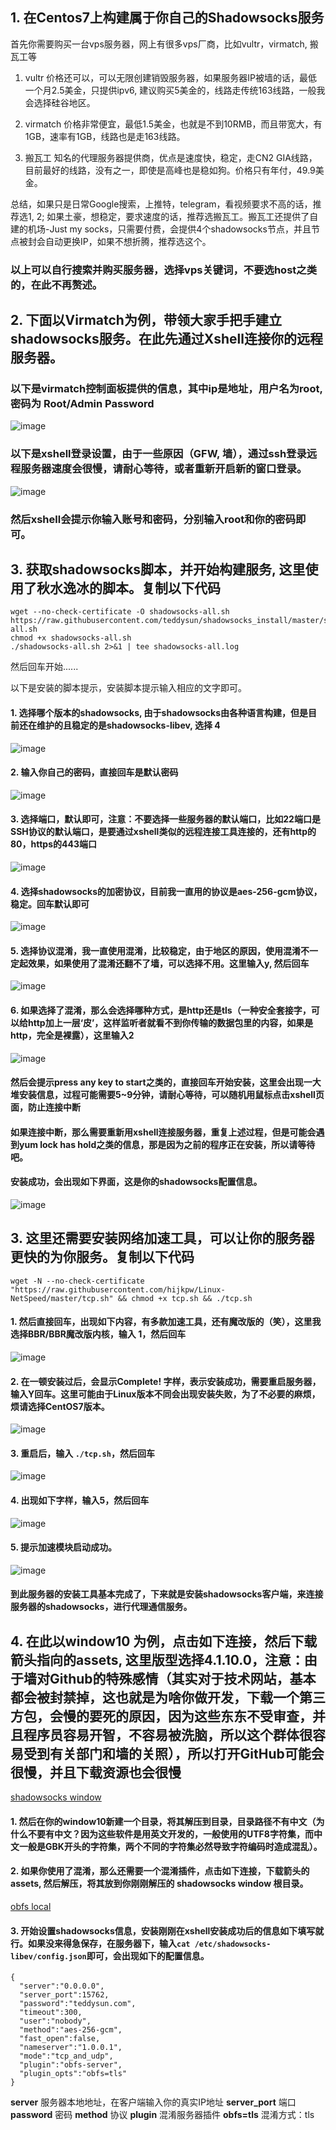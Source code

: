 ## 1. 在Centos7上构建属于你自己的Shadowsocks服务
首先你需要购买一台vps服务器，网上有很多vps厂商，比如vultr，virmatch, 搬瓦工等
1. vultr
  价格还可以，可以无限创建销毁服务器，如果服务器IP被墙的话，最低一个月2.5美金，只提供ipv6, 建议购买5美金的，线路走传统163线路，一般我会选择硅谷地区。
  
2. virmatch
  价格非常便宜，最低1.5美金，也就是不到10RMB，而且带宽大，有1GB，速率有1GB，线路也是走163线路。

3. 搬瓦工
  知名的代理服务器提供商，优点是速度快，稳定，走CN2 GIA线路，目前最好的线路，没有之一，即使是高峰也是稳如狗。价格只有年付，49.9美金。
  
  总结，如果只是日常Google搜索，上推特，telegram，看视频要求不高的话，推荐选1, 2; 如果土豪，想稳定，要求速度的话，推荐选搬瓦工。搬瓦工还提供了自建的机场-Just my socks，只需要付费，会提供4个shadowsocks节点，并且节点被封会自动更换IP，如果不想折腾，推荐选这个。
 
 ### 以上可以自行搜索并购买服务器，选择vps关键词，不要选host之类的，在此不再赘述。
 
 ## 2. 下面以Virmatch为例，带领大家手把手建立shadowsocks服务。在此先通过Xshell连接你的远程服务器。
  ### 以下是virmatch控制面板提供的信息，其中ip是地址，用户名为root, 密码为 Root/Admin Password
  ![image](https://github.com/LJJ1994/shadowsocks_service/raw/master/images/test04.png)
  
  ### 以下是xshell登录设置，由于一些原因（GFW, 墙），通过ssh登录远程服务器速度会很慢，请耐心等待，或者重新开启新的窗口登录。
  ![image](https://github.com/LJJ1994/shadowsocks_service/raw/master/images/test03.png)
  
  ### 然后xshell会提示你输入账号和密码，分别输入root和你的密码即可。
  
 ## 3. 获取shadowsocks脚本，并开始构建服务, 这里使用了秋水逸冰的脚本。复制以下代码
   ```
   wget --no-check-certificate -O shadowsocks-all.sh https://raw.githubusercontent.com/teddysun/shadowsocks_install/master/shadowsocks-all.sh
   chmod +x shadowsocks-all.sh
   ./shadowsocks-all.sh 2>&1 | tee shadowsocks-all.log
   ```
   然后回车开始......
  
  以下是安装的脚本提示，安装脚本提示输入相应的文字即可。
  
  #### 1. 选择哪个版本的shadowsocks, 由于shadowsocks由各种语言构建，但是目前还在维护的且稳定的是shadowsocks-libev, 选择 4
   ![image](https://github.com/LJJ1994/shadowsocks_service/raw/master/images/test05.png)
  
  #### 2. 输入你自己的密码，直接回车是默认密码
   ![image](https://github.com/LJJ1994/shadowsocks_service/raw/master/images/test06.png)
    
  #### 3. 选择端口，默认即可，注意：不要选择一些服务器的默认端口，比如22端口是SSH协议的默认端口，是要通过xshell类似的远程连接工具连接的，还有http的80，https的443端口
   ![image](https://github.com/LJJ1994/shadowsocks_service/raw/master/images/test07.png)
    
  #### 4. 选择shadowsocks的加密协议，目前我一直用的协议是aes-256-gcm协议，稳定。回车默认即可
   ![image](https://github.com/LJJ1994/shadowsocks_service/raw/master/images/test08.png)
    
  #### 5. 选择协议混淆，我一直使用混淆，比较稳定，由于地区的原因，使用混淆不一定起效果，如果使用了混淆还翻不了墙，可以选择不用。这里输入y, 然后回车
   ![image](https://github.com/LJJ1994/shadowsocks_service/raw/master/images/test09.png)
    
  #### 6. 如果选择了混淆，那么会选择哪种方式，是http还是tls（一种安全套接字，可以给http加上一层‘皮’，这样监听者就看不到你传输的数据包里的内容，如果是http，完全是裸露），这里输入2
   ![image](https://github.com/LJJ1994/shadowsocks_service/raw/master/images/test10.png)
    
  #### 然后会提示press any key to start之类的，直接回车开始安装，这里会出现一大堆安装信息，过程可能需要5~9分钟，请耐心等待，可以随机用鼠标点击xshell页面，防止连接中断
  #### 如果连接中断，那么需要重新用xshell连接服务器，重复上述过程，但是可能会遇到yum lock has hold之类的信息，那是因为之前的程序正在安装，所以请等待吧。
  
  
  #### 安装成功，会出现如下界面，这是你的shadowsocks配置信息。
   ![image](https://github.com/LJJ1994/shadowsocks_service/raw/master/images/success.jpg)
   
   
## 3. 这里还需要安装网络加速工具，可以让你的服务器更快的为你服务。复制以下代码
  ```
  wget -N --no-check-certificate "https://raw.githubusercontent.com/hijkpw/Linux-NetSpeed/master/tcp.sh" && chmod +x tcp.sh && ./tcp.sh
  ```
  #### 1. 然后直接回车，出现如下内容，有多款加速工具，还有魔改版的（笑），这里我选择BBR/BBR魔改版内核，输入 1，然后回车
  ![image](https://github.com/LJJ1994/shadowsocks_service/raw/master/images/test12.png)
  
  #### 2. 在一顿安装过后，会显示Complete! 字样，表示安装成功，需要重启服务器，输入Y回车。这里可能由于Linux版本不同会出现安装失败，为了不必要的麻烦，烦请选择CentOS7版本。
  ![image](https://github.com/LJJ1994/shadowsocks_service/raw/master/images/test13.png)
  
  #### 3. 重启后，输入 ```./tcp.sh```，然后回车
  ![image](https://github.com/LJJ1994/shadowsocks_service/raw/master/images/test15.png)
  
  
  #### 4. 出现如下字样，输入5，然后回车
  ![image](https://github.com/LJJ1994/shadowsocks_service/raw/master/images/test16.png)
  
  #### 5. 提示加速模块启动成功。
  ![image](https://github.com/LJJ1994/shadowsocks_service/raw/master/images/test17.png)
  
  #### 到此服务器的安装工具基本完成了，下来就是安装shadowsocks客户端，来连接服务器的shadowsocks，进行代理通信服务。
  
  
## 4. 在此以window10 为例，点击如下连接，然后下载箭头指向的assets, 这里版型选择4.1.10.0，注意：由于墙对Github的特殊感情（其实对于技术网站，基本都会被封禁掉，这也就是为啥你做开发，下载一个第三方包，会慢的要死的原因，因为这些东东不受审查，并且程序员容易开智，不容易被洗脑，所以这个群体很容易受到有关部门和墙的关照），所以打开GitHub可能会很慢，并且下载资源也会很慢
  <a href="https://github.com/shadowsocks/shadowsocks-windows/releases" target="_blank">shadowsocks window</a>
  
  #### 1. 然后在你的window10新建一个目录，将其解压到目录，目录路径不有中文（为什么不要有中文？因为这些软件是用英文开发的，一般使用的UTF8字符集，而中文一般是GBK开头的字符集，两个不同的字符集必然导致字符编码时造成混乱）。
  
  #### 2. 如果你使用了混淆，那么还需要一个混淆插件，点击如下连接，下载箭头的assets, 然后解压，将其放到你刚刚解压的 shadowsocks window 根目录。
  <a href="https://github.com/shadowsocks/simple-obfs/releases" target="_blank">obfs local</a>
  
  #### 3. 开始设置shadowsocks信息，安装刚刚在xshell安装成功后的信息如下填写就行。如果没来得急保存，在服务器下，输入``` cat /etc/shadowsocks-libev/config.json ```即可，会出现如下的配置信息。
  ```
  {
    "server":"0.0.0.0",
    "server_port":15762,
    "password":"teddysun.com",
    "timeout":300,
    "user":"nobody",
    "method":"aes-256-gcm",
    "fast_open":false,
    "nameserver":"1.0.0.1",
    "mode":"tcp_and_udp",
    "plugin":"obfs-server",
    "plugin_opts":"obfs=tls"
}
  ```
  **server** 服务器本地地址，在客户端输入你的真实IP地址
  **server_port** 端口
  **password** 密码
  **method** 协议
  **plugin** 混淆服务器插件
  **obfs=tls** 混淆方式：tls
  
